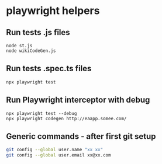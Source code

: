 # playwright helpers

## Run tests .js files 

```node
node st.js
node wikiCodeGen.js
```

## Run tests .spec.ts files 

```node
npx playwright test
```

## Run Playwright interceptor with debug
```node
npx playwright test --debug
npx playwright codegen http://eaapp.somee.com/
```


## Generic commands - after first git setup
```bash
git config --global user.name "xx xx"
git config --global user.email xx@xx.com
```
